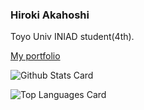 ### Hiroki Akahoshi
Toyo Univ INIAD student(4th).

[My portfolio](https://akahoshi1421.github.io/akahoshi-port/)

![Github Stats Card](https://github-readme-stats.vercel.app/api?username=akahoshi1421&count_private=true)

![Top Languages Card](https://github-readme-stats.vercel.app/api/top-langs/?username=akahoshi1421&layout=compact)
<!--
**akahoshi1421/akahoshi1421** is a ✨ _special_ ✨ repository because its `README.md` (this file) appears on your GitHub profile.

Here are some ideas to get you started:

- 🔭 I’m currently working on ...
- 🌱 I’m currently learning ...
- 👯 I’m looking to collaborate on ...
- 🤔 I’m looking for help with ...
- 💬 Ask me about ...
- 📫 How to reach me: ...
- 😄 Pronouns: ...
- ⚡ Fun fact: ...
-->
